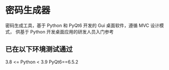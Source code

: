 # 密码生成器

密码生成工具，基于 Python 和 PyQt6 开发的 Gui 桌面软件，遵循 MVC 设计模式，
供基于 Python 开发桌面应用的研发人员入门参考

## 已在以下环境测试通过

3.8 <= Python < 3.9
PyQt6==6.5.2
